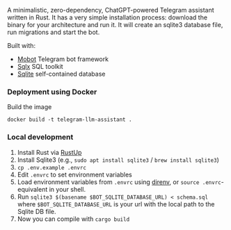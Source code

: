 A minimalistic, zero-dependency, ChatGPT-powered Telegram assistant written in Rust.
It has a very simple installation process: download the binary for your architecture and run it. It will create an sqlite3 database file, run migrations and start the bot.

Built with:

- [Mobot](https://github.com/0xfe/mobot/) Telegram bot framework
- [Sqlx](https://github.com/launchbadge/sqlx) SQL toolkit
- [Sqlite](https://www.sqlite.org/index.html) self-contained database

### Deployment using Docker

Build the image

```
docker build -t telegram-llm-assistant .
```

### Local development

1. Install Rust via [RustUp](https://rustup.rs/)
2. Install Sqlite3 (e.g., `sudo apt install sqlite3` / `brew install sqlite3`)
3. `cp .env.example .envrc`
4. Edit `.envrc` to set environment variables
5. Load environment variables from `.envrc` using [direnv](https://direnv.net/), or `source .envrc`-equivalent in your shell.
4. Run `sqlite3 $(basename $BOT_SQLITE_DATABASE_URL) < schema.sql` where `$BOT_SQLITE_DATABASE_URL` is your url with the local path to the Sqlite DB file.
6. Now you can compile with `cargo build`
